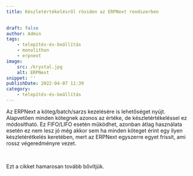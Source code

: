 ```yaml
---
title: Készletértékelésről röviden az ERPNext rendszerben

			
draft: false
author: Admin
tags:
    - telepítés-és-beállítás
    - monolithon
    - erpnext
image:
    src: /krystal.jpg
    alt: ERPNext
snippet: ''
publishDate: 2022-04-07 11:39
category:
    - telepítés-és-beállítás
---
```


<div class="ql-editor read-mode"><p>Az ERPNext a köteg/batch/sarzs kezelésére is lehetőséget nyújt. Alapvetően minden kötegnek azonos az értéke, de készletértékeléssel ez módosítható. Ez FIFO/LIFO esetén működhet, azonban átlag használata esetén ez nem lesz jó még akkor sem ha minden köteget érint egy ilyen készletérétkelés keretében, mert az ERPNext egyszerre egyet frissít, ami rossz végeredményre vezet. </p><p><br></p><p>Ezt a cikket hamarosan tovább bővítjük. </p></div>

